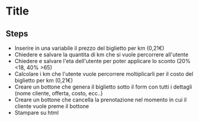 Title
===

## Steps
- Inserire in una variabile il prezzo del biglietto per km (0,21€)
- Chiedere e salvare la quantita di km che si vuole percorrere all'utente
- Chiedere e salvare l'eta dell'utente per poter applicare lo sconto (20% <18,  40% >65) 
- Calcolare i km che l'utente vuole percorrere moltiplicarli per il costo del biglietto per km (0,21€)
- Creare un bottone che genera il biglietto sotto il form con tutti i dettagli (nome cliente, offerta, costo, ecc..)
- Creare un bottone che cancella la prenotazione nel momento in cui il cliente vuole preme il bottone
- Stampare su html  

